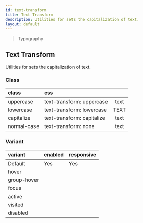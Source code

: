 ```yaml
---
id: text-transform
title: Text Transform
description: Utilities for sets the capitalization of text.
layout: default
---
```


> Typography

## Text Transform

Utilities for sets the capitalization of text.

### Class

| <span class="px-3 py-1 text-white bg-charcoal-100 rounded-full">class</span> | <span class="px-3 py-1 text-white bg-charcoal-100 rounded-full">css</span> | |
|:--|:--|:-:|
| uppercase | text-transform: uppercase | <y class="text-lg uppercase">text</y> |
| lowercase | text-transform: lowercase | <y class="text-lg lowercase">TEXT</y> |
| capitalize | text-transform: capitalize | <y class="text-lg capitalize">text</y> |
| normal-case | text-transform: none | <y class="text-lg none">text</y> |

### Variant

| <span class="px-3 py-1 text-white bg-charcoal-100 rounded-full">variant</span> | <span class="px-3 py-1 text-white bg-charcoal-100 rounded-full">enabled</span> | <span class="px-3 py-1 text-white bg-charcoal-100 rounded-full">responsive</span> |
|:--|:--|:--|
| Default | Yes | Yes |
| hover| | |
| group-hover | | |
| focus | | |
| active | | |
| visited | | |
| disabled | | |